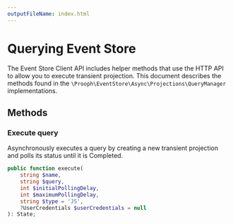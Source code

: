 ```yaml
---
outputFileName: index.html
---
```


# Querying Event Store

The Event Store Client API includes helper methods that use the HTTP API to allow you to execute transient projection. This document describes the methods found in the `\Prooph\EventStore\Async\Projections\QueryManager` implementations.

## Methods

### Execute query

Asynchronously executes a query by creating a new transient projection and polls its status until it is Completed.

```php
public function execute(
    string $name,
    string $query,
    int $initialPollingDelay,
    int $maximumPollingDelay,
    string $type = 'JS',
    ?UserCredentials $userCredentials = null
): State;
```